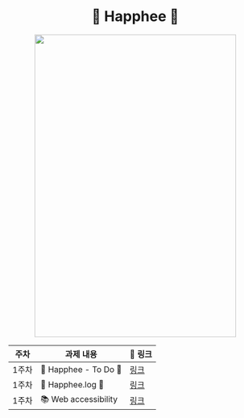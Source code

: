 

<div align="center">

# 🌼 Happhee 🌼

<img src="https://user-images.githubusercontent.com/79238676/194323131-0e7a3228-8008-41ba-b3f6-bb6dd7000c79.jpg" width="400" height="600">

| 주차  | 과제 내용             | 🔗 링크 |
| ----- | --------------------- | ------- |
| 1주차 | 💛 Happhee - To Do 💛 |   [링크](https://github.com/IN-SOPT-WEB/SeoHeeHONG/pull/1)    |
| 1주차 | 💛 Happhee.log 💛     |   [링크](https://github.com/IN-SOPT-WEB/SeoHeeHONG/pull/2)      |
| 1주차 |  📚 Web accessibility     |   [링크](https://github.com/IN-SOPT-WEB/SeoHeeHONG/pull/3)      |

</div>
